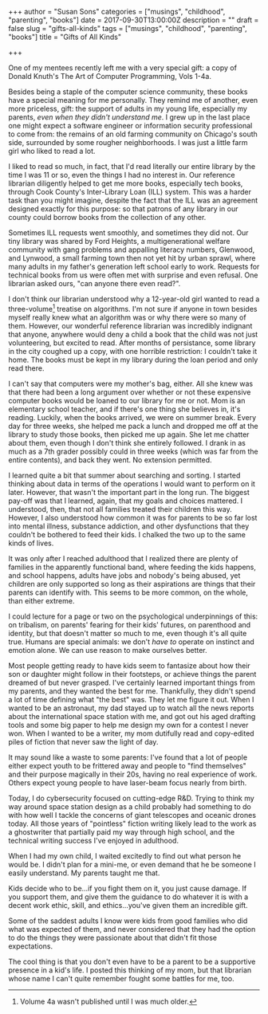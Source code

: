 +++
author = "Susan Sons"
categories = ["musings", "childhood", "parenting", "books"]
date = 2017-09-30T13:00:00Z
description = ""
draft = false
slug = "gifts-all-kinds"
tags = ["musings", "childhood", "parenting", "books"]
title = "Gifts of All Kinds"

+++

One of my mentees recently left me with a very special gift: a copy of Donald Knuth's The Art of Computer Programming, Vols 1-4a.

Besides being a staple of the computer science community, these books have a special meaning for me personally.  They remind me of another, even more priceless, gift: the support of adults in my young life, especially my parents, *even when they didn't understand me*.  I grew up in the last place one might expect a software engineer or information security professional to come from: the remains of an old farming community on Chicago's south side, surrounded by some rougher neighborhoods.  I was just a little farm girl who liked to read a lot. 

I liked to read so much, in fact, that I'd read literally our entire library by the time I was 11 or so, even the things I had no interest in.  Our reference librarian diligently helped to get me more books, especially tech books, through Cook County's Inter-Library Loan (ILL) system.  This was a harder task than you might imagine, despite the fact that the ILL was an agreement designed exactly for this purpose: so that patrons of any library in our county could borrow books from the collection of any other.

Sometimes ILL requests went smoothly, and sometimes they did not.  Our tiny library was shared by Ford Heights, a multigenerational welfare community with gang problems and appalling literacy numbers, Glenwood, and Lynwood, a small farming town then not yet hit by urban sprawl, where many adults in my father's generation left school early to work.  Requests for technical books from us were often met with surprise and even refusal.  One librarian asked ours, "can anyone there even read?".

I don't think our librarian understood why a 12-year-old girl wanted to read a three-volume[^1] treatise on algorithms.  I'm not sure if anyone in town besides myself really knew what an algorithm was or why there were so many of them.  However, our wonderful reference librarian was incredibly indignant that anyone, anywhere would deny a child a book that the child was not just volunteering, but excited to read.  After months of persistance, some library in the city coughed up a copy, with one horrible restriction:  I couldn't take it home.  The books must be kept in my library during the loan period and only read there.

I can't say that computers were my mother's bag, either.  All she knew was that there had been a long argument over whether or not these expensive computer books would be loaned to our library for me or not.  Mom is an elementary school teacher, and if there's one thing she believes in, it's reading.  Luckily, when the books arrived, we were on summer break.  Every day for three weeks, she helped me pack a lunch and dropped me off at the library to study those books, then picked me up again.  She let me chatter about them, even though I don't think she entirely followed.  I drank in as much as a 7th grader possibly could in three weeks (which was far from the entire contents), and back they went.  No extension permitted.

I learned quite a bit that summer about searching and sorting.  I started thinking about data in terms of the operations I would want to perform on it later.  However, that wasn't the important part in the long run.  The biggest pay-off was that I learned, again, that my goals and choices mattered.  I understood, then, that not all families treated their children this way.  However, I also understood how common it was for parents to be so far lost into mental illness, substance addiction, and other dysfunctions that they couldn't be bothered to feed their kids.  I chalked the two up to the same kinds of lives.

It was only after I reached adulthood that I realized there are plenty of families in the apparently functional band, where feeding the kids happens, and school happens, adults have jobs and nobody's being abused, yet children are only supported so long as their aspirations are things that their parents can identify with.  This seems to be more common, on the whole, than either extreme.

I could lecture for a page or two on the psychological underpinnings of this: on tribalism, on parents' fearing for their kids' futures, on parenthood and identity, but that doesn't matter so much to me, even though it's all quite true.  Humans are special animals: we don't *have to* operate on instinct and emotion alone.  We can use reason to make ourselves better.

Most people getting ready to have kids seem to fantasize about how their son or daughter might follow in their footsteps, or achieve things the parent dreamed of but never grasped.  I've certainly learned important things from my parents, and they wanted the best for me.  Thankfully, they didn't spend a lot of time defining what "the best" was.  They let me figure it out.  When I wanted to be an astronaut, my dad stayed up to watch all the news reports about the international space station with me, and got out his aged drafting tools and some big paper to help me design my own for a contest I never won.  When I wanted to be a writer, my mom dutifully read and copy-edited piles of fiction that never saw the light of day.

It may sound like a waste to some parents: I've found that a lot of people either expect youth to be frittered away and people to "find themselves" and their purpose magically in their 20s, having no real experience of work.  Others expect young people to  have laser-beam focus nearly from birth.

Today, I do cybersecurity focused on cutting-edge R&D.  Trying to think my way around space station design as a child probably had something to do with how well I tackle the concerns of giant telescopes and oceanic drones today.  All those years of "pointless" fiction writing likely lead to the work as a ghostwriter that partially paid my way through high school, and the technical writing success I've enjoyed in adulthood.  

When I had my own child, I waited excitedly to find out what person he would be.  I didn't plan for a mini-me, or even demand that he be someone I easily understand.  My parents taught me that.

Kids decide who to be...if you fight them on it, you just cause damage.  If you support them, and give them the guidance to do whatever it is with a decent work ethic, skill, and ethics...you've given them an incredible gift.

Some of the saddest adults I know were kids from good families who did what was expected of them, and never considered that they had the option to do the things they were passionate about that didn't fit those expectations.

The cool thing is that you don't even have to be a parent to be a supportive presence in a kid's life.  I posted this thinking of my mom, but that librarian whose name I can't quite remember fought some battles for me, too.



[^1]: Volume 4a wasn't published until I was much older.

